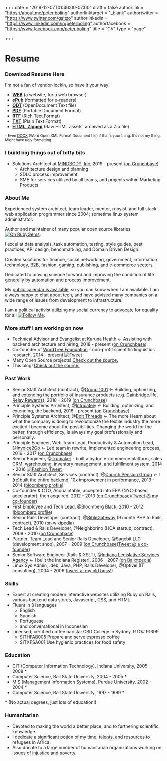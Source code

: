 +++
date = "2019-12-07T01:46:00-07:00"
draft = false
authorlink = "https://about.me/peter.boling"
authorlinktarget = "_blank"
authortwitter = "https://www.twitter.com/galtzo"
authorlinkedin = "https://www.linkedin.com/in/peterboling"
authorfacebook = "https://www.facebook.com/peter.boling"
title = "CV"
type = "page"

+++

# Resume

### Download Resume Here <i class="fas fa-level-down"></i>

I'm not a fan of vendor-lockin, so have it your way!

- **[WEB](http://resume.peterboling.com)** (a website, for a web browser)
- **[ePub](/cv/Peter_Boling_Resume_2019.12.07.epub)** (formatted for e-readers)
- **[ODT](/cv/Peter_Boling_Resume_2019.12.07.odt)** (OpenDocument Text file)
- **[PDF](/cv/Peter_Boling_Resume_2019.12.07.pdf)** (Portable Document Format)
- **[RTF](/cv/Peter_Boling_Resume_2019.12.07.rtf)** (Rich Text Format)
- **[TXT](/cv/Peter_Boling_Resume_2019.12.07.txt)** (Plain Text Format)
- **[HTML, Zipped](/cv/Peter_Boling_Resume_2019.12.07.zip)** (Raw HTML assets, archived as a Zip file)

<small>- Even [DOCX](/cv/Peter_Boling_Resume_2019.12.07.docx) (Word Open XML Format Document file) if that's your thing.  It's not my thing.  Might have ugly formatting.</small>

### I build big things out of bitty bits

* Solutions Architect at [MINDBODY, Inc](https://www.mindbodyonline.com/), 2019 - present ([on Crunchbase](https://www.crunchbase.com/organization/mindbody))
  * Architecture design and planning
  * SDLC process improvement
  * SME for services utilized by all teams, and projects within Marketing Products

### About Me

Experienced system architect, team leader, mentor, rubyist, and full stack web application programmer since 2004; sometime linux system administrator.

Author and maintainer of many popular open source libraries [![On RubyGems](https://img.shields.io/gem/u/pboling.svg)](https://rubygems.org/profiles/pboling).

I excel at data analysis, task automation, testing, style guides, best practices, API design, benchmarking, and Domain Driven Design.

Created solutions for finance, social networking, government, information technology, B2B, fashion, gaming, publishing, and e-commerce sectors.

Dedicated to moving science forward and improving the condition of life generally by automation and process improvement.

My [public calendar is available](https://calendar.google.com/calendar/embed?src=peter.boling%40gmail.com&ctz=America/Los_Angeles), so you can know when I am available.  I am always happy to chat about tech, and have advised many companies on a wide range of issues from development to infrastructure.

I am a political activist utilizing my social currency to advocate for equality for all [![Follow Me](https://img.shields.io/twitter/follow/galtzo.svg?style=social&label=Follow)](http://twitter.com/intent/user?screen_name=galtzo).

### More stuff I am working on now

* Technical Advisor and Evangelist at [Karuna Health](https://meetkaruna.com/) &larr; Assisting with backend architecture and hiring, 2018 - present ([on Crunchbase](https://www.crunchbase.com/organization/karuna))
* Co-founder of [WordTree Foundation](http://blog.wordtree.org) - non-profit scientific linguistics research, 2014 - present
[![Tweet](https://img.shields.io/twitter/url/http/wordtree.org.svg?style=social)](https://twitter.com/intent/tweet?text=Interesting:&amp;url=http%3A%2F%2Fwordtree.org)
* Many Open Source projects!  [Check out the source.](https://github.com/pboling/)
* This blog!  [Check out the source.](https://github.com/pboling/railsbling.com)

### Past Work

* Senior Staff Architect (contract), @[Group 1001](https://www.group1001.com) &larr; Building, optimizing, and extending the portfolio of insurance products (e.g. [Gainbridge.life](https://gainbridge.life), [Relay Rewards](https://relayrewards.com)), 2018 - 2019 ([on Crunchbase](https://www.crunchbase.com/organization/group1001))
* Principle Systems Architect, @[Intricately](https://intricately.com/) &larr; Building, optimizing, and extending, the backend, 2016 - present ([on Crunchbase](https://www.crunchbase.com/organization/intricately#/entity))
* Principle Systems Architect, @[Bolt Threads](https://boltthreads.com/) &larr; The more I learn about what the company is doing to revolutionize the textile industry the more excited I become about the possibilities.  Changing the world for the better, through efficiency, is always my goal professionally and personally.
* Principle Engineer, Web Team Lead, Productivity & Automation Lead, @[Invoice2Go](https://www.invoice2go.com) &larr; Led team in rewrite; implemented engineering process, 2016 - 2017 ([on Crunchbase](https://www.crunchbase.com/organization/invoice2go))
* Senior Engineer, @[Trumaker](http://www.trumaker.com) - built a hydra: e-commerce platform, sales CRM, warehousing, inventory management, and fulfillment system. 2014 - 2016 
[![Fashion Tweet](https://img.shields.io/twitter/url/https/trumaker.com.svg?style=social)](https://twitter.com/intent/tweet?text=Shirts:&amp;url=https%3A%2F%2Ftrumaker.com)
* Senior Staff Architect, Services (contract), @[Church Pension Group](https://www.cpg.org/) &larr; I (re)built the entire backend, 10x improvement in performance, 2013 - 2014 ([bloomberg profile](http://www.bloomberg.com/research/stocks/private/snapshot.asp?privcapId=3648509))
* Co-founder & CTO, Acquaintable, accepted into ERA (NYC-based accelerator), then acquired, 2012 - 2013 ([on Crunchbase](https://www.crunchbase.com/organization/acquaintable))([Tweet @ my co-founder](https://twitter.com/joeljrod))
* First Employee and Tech Lead, @Bloomberg Black, 2010 - 2012 ([bloomberg profile](http://www.bloomberg.com/research/stocks/private/snapshot.asp?privcapId=160210))
* Senior Rails Developer (contract), @[BibleGateway](https://www.biblegateway.com/) (9 month PHP to Rails contract), 2010 ([on wikipedia](https://en.wikipedia.org/wiki/BibleGateway.com))
* Tech Lead & Rails Developer, @Neighborino (HOA startup, contract), 2008 - 2010 ([on Crunchbase](https://www.crunchbase.com/organization/neighborino))
* Partner, Team Lead and Senior Rails Developer, @Sagebit LLC (development shop), 2007 - 2009 ([on Crunchbase](https://www.crunchbase.com/organization/sagebit)([Tweet @ a co-founder](https://twitter.com/ben_mishkin))
* Senior Software Engineer (Rails & XSLT), @[Indiana Legislative Services Agency](http://www.in.gov/legislative/register/irtoc.htm) &larr; I built the Indiana Register!, 2006 - 2007 ([on Ballotpedia](http://ballotpedia.org/Indiana_Legislative_Services_Agency))
* Linux Sys Admin, .deb, Java, PHP, Rails Developer, @Optivel (IT consulting), 2004 - 2006 ([tweet at my old boss!](https://twitter.com/macksmind))

### Skills

* Expert at creating modern interactive websites utilizing Ruby on Rails, various backend data stores, Javascript, CSS, and HTML
* Fluent in 3 languages
  * English
  * Spanish
  * Portuguese
  * and conversational in Indonesian
* Licensed, certified coffee barista; CBD College in Sydney, RTO# 91399
  * SITHFAB005 Prepare and serve espresso coffee
  * SITXFSA001 Use hygienic practices for food safety

### Education

* CIT (Computer Information Technology), Indiana University, 2005 - 2008 \*
* Computer Science, Ball State University, 2004 - 2005 \*
* MIS (Management Information Systems), Purdue University, 2002 - 2004 \*
* Computer Science, Ball State University, 1997 - 1999 \*

\* (No actual degrees, just lots of education!)

### Humanitarian

* Devoted to making the world a better place, and to furthering scientific knowledge.
* I dedicate a significant potion of my time, talents, and resources to refugees in Africa.
* Also donate to a large number of humanitarian organizations working on issues of injustice and poverty.
